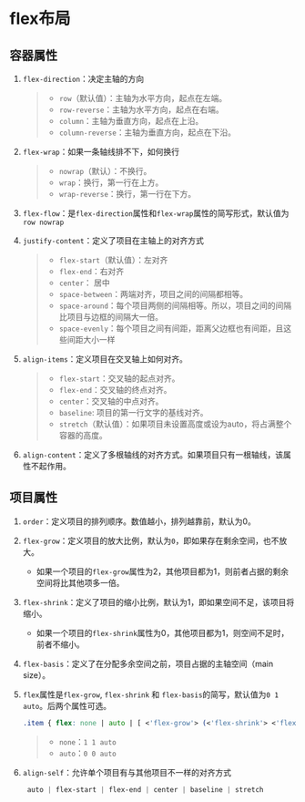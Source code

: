 ﻿# flex布局

## 容器属性

1. `flex-direction`：决定主轴的方向

   > - `row`（默认值）：主轴为水平方向，起点在左端。
   > - `row-reverse`：主轴为水平方向，起点在右端。
   > - `column`：主轴为垂直方向，起点在上沿。
   > - `column-reverse`：主轴为垂直方向，起点在下沿。

2. `flex-wrap`：如果一条轴线排不下，如何换行

   > - `nowrap`（默认）：不换行。
   > - `wrap`：换行，第一行在上方。
   > - `wrap-reverse`：换行，第一行在下方。

3. `flex-flow`：是`flex-direction`属性和`flex-wrap`属性的简写形式，默认值为`row nowrap`

4. `justify-content`：定义了项目在主轴上的对齐方式

   > - `flex-start`（默认值）：左对齐
   > - `flex-end`：右对齐
   > - `center`： 居中
   > - `space-between`：两端对齐，项目之间的间隔都相等。
   > - `space-around`：每个项目两侧的间隔相等。所以，项目之间的间隔比项目与边框的间隔大一倍。
   > - `space-evenly`：每个项目之间有间距，距离父边框也有间距，且这些间距大小一样

5. `align-items`：定义项目在交叉轴上如何对齐。

   > - `flex-start`：交叉轴的起点对齐。
   > - `flex-end`：交叉轴的终点对齐。
   > - `center`：交叉轴的中点对齐。
   > - `baseline`: 项目的第一行文字的基线对齐。
   > - `stretch`（默认值）：如果项目未设置高度或设为auto，将占满整个容器的高度。

6. `align-content`：定义了多根轴线的对齐方式。如果项目只有一根轴线，该属性不起作用。

## 项目属性

1. `order`：定义项目的排列顺序。数值越小，排列越靠前，默认为0。

2. `flex-grow`：定义项目的放大比例，默认为`0`，即如果存在剩余空间，也不放大。

   - 如果一个项目的`flex-grow`属性为2，其他项目都为1，则前者占据的剩余空间将比其他项多一倍。

3. `flex-shrink`：定义了项目的缩小比例，默认为1，即如果空间不足，该项目将缩小。

   - 如果一个项目的`flex-shrink`属性为0，其他项目都为1，则空间不足时，前者不缩小。

4. `flex-basis`：定义了在分配多余空间之前，项目占据的主轴空间（main size）。

5. `flex`属性是`flex-grow`, `flex-shrink` 和 `flex-basis`的简写，默认值为`0 1 auto`。后两个属性可选。

   ```css
   .item { flex: none | auto | [ <'flex-grow'> (<'flex-shrink'> <'flex-basis'>) ] }
   ```

   > - `none`：`1 1 auto`
   > - `auto`：`0 0 auto`

6. `align-self`：允许单个项目有与其他项目不一样的对齐方式

    ```css
     auto | flex-start | flex-end | center | baseline | stretch
    ```